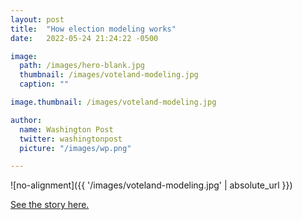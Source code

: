 ```yaml
---
layout: post
title:  "How election modeling works"
date:   2022-05-24 21:24:22 -0500

image:
  path: /images/hero-blank.jpg
  thumbnail: /images/voteland-modeling.jpg
  caption: ""

image.thumbnail: /images/voteland-modeling.jpg

author:
  name: Washington Post
  twitter: washingtonpost
  picture: "/images/wp.png"

---
```


![no-alignment]({{ '/images/voteland-modeling.jpg' | absolute_url }})


[See the story here.][project-link]

[project-link]: https://www.washingtonpost.com/elections/interactive/2022/how-election-models-work/

